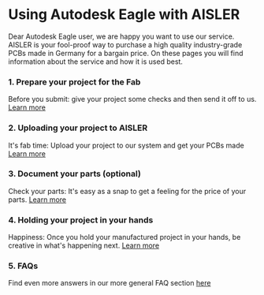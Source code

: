 <!-- --- title: Using Autodesk Eagle  with AISLER -->
# Using Autodesk Eagle with AISLER

Dear Autodesk Eagle user, we are happy you want to use our service. AISLER is your fool-proof way to purchase a high quality industry-grade PCBs made in Germany for a bargain price. On these pages you will find information about the service and how it is used best.

### 1. Prepare your project for the Fab ###
Before you submit: give your project some checks and then send it off to us. [Learn more](Autodesk-Eagle/Prepare-your-project-for-the-Fab)

### 2. Uploading your project to AISLER ###
It's fab time: Upload your project to our system and get your PCBs made [Learn more](Autodesk-Eagle/Upload-your-project-to-AISLER)

### 3. Document your parts (optional) ###
Check your parts: It's easy as a snap to get a feeling for the price of your parts. [Learn more](Autodesk-Eagle/document-parts-in-aisler)

### 4. Holding your project in your hands ###
Happiness: Once you hold your manufactured project in your hands, be creative in what's happening next. [Learn more](Autodesk-Eagle/Holding-your-project-in-your-hands)

### 5. FAQs ###
Find even more answers in our more general FAQ section [here](../faqs)
